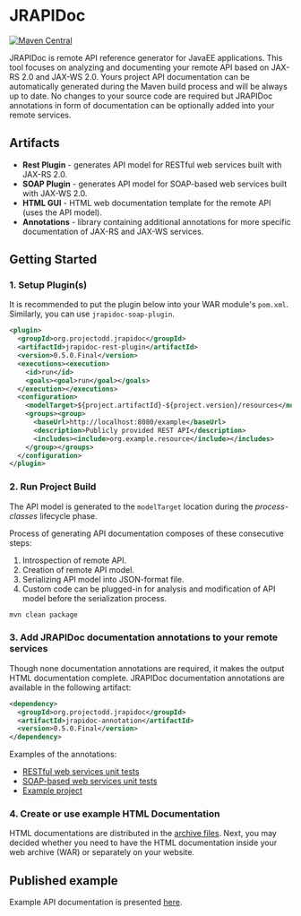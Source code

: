 # JRAPIDoc
[![Maven Central](https://maven-badges.herokuapp.com/maven-central/org.projectodd.jrapidoc/jrapidoc-pom/badge.svg)](https://maven-badges.herokuapp.com/maven-central/org.projectodd.jrapidoc/jrapidoc-pom)


JRAPIDoc is remote API reference generator for JavaEE applications. This tool focuses on analyzing and documenting your remote API based on JAX-RS 2.0 and JAX-WS 2.0. Yours project API documentation can be automatically generated during the Maven build process and will be always up to date. No changes to your source code are required but JRAPIDoc annotations in form of documentation can be optionally added into your remote services.

## Artifacts
* **Rest Plugin** - generates API model for RESTful web services built with JAX-RS 2.0.
* **SOAP Plugin** - generates API model for SOAP-based web services built with JAX-WS 2.0.
* **HTML GUI** - HTML web documentation template for the remote API (uses the API model).
* **Annotations** - library containing additional annotations for more specific documentation of JAX-RS and JAX-WS services.

## Getting Started

### 1. Setup Plugin(s)
It is recommended to put the plugin below into your WAR module's `pom.xml`. Similarly, you can use `jrapidoc-soap-plugin`.

```xml
<plugin>
  <groupId>org.projectodd.jrapidoc</groupId>
  <artifactId>jrapidoc-rest-plugin</artifactId>
  <version>0.5.0.Final</version>
  <executions><execution>
    <id>run</id>
    <goals><goal>run</goal></goals>
  </execution></executions>
  <configuration>
    <modelTarget>${project.artifactId}-${project.version}/resources</modelTarget> <!-- target/example-1.0/resources -->
    <groups><group>
      <baseUrl>http://localhost:8080/example</baseUrl>
      <description>Publicly provided REST API</description>
      <includes><include>org.example.resource</include></includes>
    </group></groups>
  </configuration>
</plugin>
```

### 2. Run Project Build
The API model is generated to the `modelTarget` location during the *process-classes* lifecycle phase.

Process of generating API documentation composes of these consecutive steps:

1. Introspection of remote API.
2. Creation of remote API model.
3. Serializing API model into JSON-format file.
4. Custom code can be plugged-in for analysis and modification of API model before the serialization process.

```bash
mvn clean package
```

### 3. Add JRAPIDoc documentation annotations to your remote services
Though none documentation annotations are required, it makes the output HTML documentation complete. JRAPIDoc documentation annotations are available in the following artifact:

```xml
<dependency>
  <groupId>org.projectodd.jrapidoc</groupId>
  <artifactId>jrapidoc-annotation</artifactId>
  <version>0.5.0.Final</version>
</dependency>
```

Examples of the annotations:
* [RESTful web services unit tests](jrapidoc-rest-plugin/src/test/java)
* [SOAP-based web services unit tests](jrapidoc-soap-plugin/src/test/java)
* [Example project](https://github.com/sarzwest/jrapidoc-example-app)

### 4. Create or use example HTML Documentation
HTML documentations are distributed in the [archive files](https://github.com/projectodd/jrapidoc/releases). Next, you may decided whether you need to have the HTML documentation inside your web archive (WAR) or separately on your website.

## Published example
Example API documentation is presented [here](http://sarzwest.github.io/jrapidoc-example-app/).

